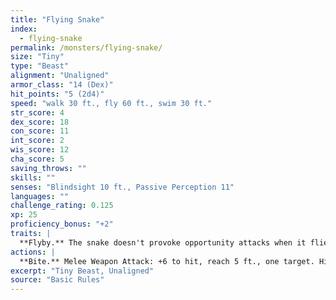 ```yaml
---
title: "Flying Snake"
index:
  - flying-snake
permalink: /monsters/flying-snake/
size: "Tiny"
type: "Beast"
alignment: "Unaligned"
armor_class: "14 (Dex)"
hit_points: "5 (2d4)"
speed: "walk 30 ft., fly 60 ft., swim 30 ft."
str_score: 4
dex_score: 18
con_score: 11
int_score: 2
wis_score: 12
cha_score: 5
saving_throws: ""
skills: ""
senses: "Blindsight 10 ft., Passive Perception 11"
languages: ""
challenge_rating: 0.125
xp: 25
proficiency_bonus: "+2"
traits: |
  **Flyby.** The snake doesn't provoke opportunity attacks when it flies out of an enemy's reach.
actions: |
  **Bite.** Melee Weapon Attack: +6 to hit, reach 5 ft., one target. Hit: 1 piercing damage plus 7 (3d4) poison damage.  
excerpt: "Tiny Beast, Unaligned"
source: "Basic Rules"
---
```

